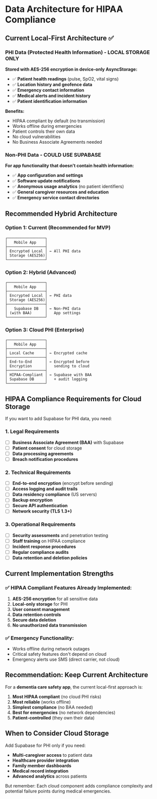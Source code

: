 # Data Architecture for HIPAA Compliance

## Current Local-First Architecture ✅

### PHI Data (Protected Health Information) - LOCAL STORAGE ONLY
**Stored with AES-256 encryption in device-only AsyncStorage:**

- ✅ **Patient health readings** (pulse, SpO2, vital signs)
- ✅ **Location history and geofence data**
- ✅ **Emergency contact information**
- ✅ **Medical alerts and incident history**
- ✅ **Patient identification information**

**Benefits:**
- HIPAA compliant by default (no transmission)
- Works offline during emergencies
- Patient controls their own data
- No cloud vulnerabilities
- No Business Associate Agreements needed

### Non-PHI Data - COULD USE SUPABASE
**For app functionality that doesn't contain health information:**

- ✅ **App configuration and settings**
- ✅ **Software update notifications**
- ✅ **Anonymous usage analytics** (no patient identifiers)
- ✅ **General caregiver resources and education**
- ✅ **Emergency service contact directories**

## Recommended Hybrid Architecture

### Option 1: Current (Recommended for MVP)
```
┌─────────────────┐
│   Mobile App    │
├─────────────────┤
│ Encrypted Local │ ← All PHI data
│ Storage (AES256)│
└─────────────────┘
```

### Option 2: Hybrid (Advanced)
```
┌─────────────────┐
│   Mobile App    │
├─────────────────┤
│ Encrypted Local │ ← PHI data
│ Storage (AES256)│
├─────────────────┤
│   Supabase DB   │ ← Non-PHI data
│ (with BAA)      │   App settings
└─────────────────┘
```

### Option 3: Cloud PHI (Enterprise)
```
┌─────────────────┐
│   Mobile App    │
├─────────────────┤
│ Local Cache     │ ← Encrypted cache
├─────────────────┤
│ End-to-End      │ ← Encrypted before
│ Encryption      │   sending to cloud
├─────────────────┤
│ HIPAA-Compliant │ ← Supabase with BAA
│ Supabase DB     │   + audit logging
└─────────────────┘
```

## HIPAA Compliance Requirements for Cloud Storage

If you want to add Supabase for PHI data, you need:

### 1. Legal Requirements
- [ ] **Business Associate Agreement (BAA)** with Supabase
- [ ] **Patient consent** for cloud storage
- [ ] **Data processing agreements**
- [ ] **Breach notification procedures**

### 2. Technical Requirements
- [ ] **End-to-end encryption** (encrypt before sending)
- [ ] **Access logging and audit trails**
- [ ] **Data residency compliance** (US servers)
- [ ] **Backup encryption**
- [ ] **Secure API authentication**
- [ ] **Network security (TLS 1.3+)**

### 3. Operational Requirements
- [ ] **Security assessments** and penetration testing
- [ ] **Staff training** on HIPAA compliance
- [ ] **Incident response procedures**
- [ ] **Regular compliance audits**
- [ ] **Data retention and deletion policies**

## Current Implementation Strengths

### ✅ HIPAA Compliant Features Already Implemented:
1. **AES-256 encryption** for all sensitive data
2. **Local-only storage** for PHI
3. **User consent management**
4. **Data retention controls**
5. **Secure data deletion**
6. **No unauthorized data transmission**

### ✅ Emergency Functionality:
- Works offline during network outages
- Critical safety features don't depend on cloud
- Emergency alerts use SMS (direct carrier, not cloud)

## Recommendation: Keep Current Architecture

For a **dementia care safety app**, the current local-first approach is:

1. **Most HIPAA compliant** (no cloud PHI risks)
2. **Most reliable** (works offline)
3. **Simplest compliance** (no BAA needed)
4. **Best for emergencies** (no network dependencies)
5. **Patient-controlled** (they own their data)

## When to Consider Cloud Storage

Add Supabase for PHI only if you need:
- **Multi-caregiver access** to patient data
- **Healthcare provider integration**
- **Family member dashboards**
- **Medical record integration**
- **Advanced analytics** across patients

But remember: Each cloud component adds compliance complexity and potential failure points during medical emergencies.